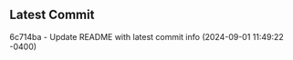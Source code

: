
## Latest Commit
6c714ba - Update README with latest commit info (2024-09-01 11:49:22 -0400) <Yunxi-Zhou>
